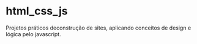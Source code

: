 # html_css_js
 Projetos práticos deconstrução de sites, aplicando conceitos de design e lógica pelo javascript.
